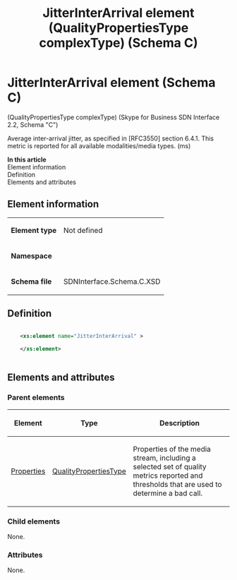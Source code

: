 ﻿---
title: JitterInterArrival element (QualityPropertiesType complexType) (Schema C)
description: Describes the Schema C iteration of the JitterInterArrival element (QualityPropertiesType complexType) and provides the element's definition.
TOCTitle: JitterInterArrival element
ms:assetid: 2ce581f9-2982-abaa-2295-e33396bdbfa2
ms:mtpsurl: https://msdn.microsoft.com/library/Mt404781(v=office.16)
ms:contentKeyID: 68250691
ms.date: 08/24/2015
mtps_version: v=office.16
dev_langs:
- xml
---

# JitterInterArrival element (Schema C)

(QualityPropertiesType complexType) (Skype for Business SDN Interface 2.2, Schema "C")

Average inter-arrival jitter, as specified in \[RFC3550\] section 6.4.1. This metric is reported for all available modalities/media types. (ms)

**In this article**  
Element information  
Definition  
Elements and attributes  

## Element information

<table>

<tbody>
<tr class="odd">
<td><p><strong>Element type</strong></p></td>
<td><p>Not defined</p></td>
</tr>
<tr class="even">
<td><p><strong>Namespace</strong></p></td>
<td><p></p></td>
</tr>
<tr class="odd">
<td><p><strong>Schema file</strong></p></td>
<td><p>SDNInterface.Schema.C.XSD</p></td>
</tr>
</tbody>
</table>


## Definition

```xml

    <xs:element name="JitterInterArrival" >
    
    </xs:element>
  
```

## Elements and attributes

### Parent elements

<table>

<thead>
<tr class="header">
<th><p>Element</p></th>
<th><p>Type</p></th>
<th><p>Description</p></th>
</tr>
</thead>
<tbody>
<tr class="odd">
<td><p><a href="properties-element-qualitytype-complextype-skype-for-business-sdn-interface-2-2-schema-c.md">Properties</a></p></td>
<td><p><a href="qualitypropertiestype-complextype-skype-for-business-sdn-interface-2-2-schema-c.md">QualityPropertiesType</a></p></td>
<td><p>Properties of the media stream, including a selected set of quality metrics reported and thresholds that are used to determine a bad call.</p></td>
</tr>
</tbody>
</table>


### Child elements

None.

### Attributes

None.

